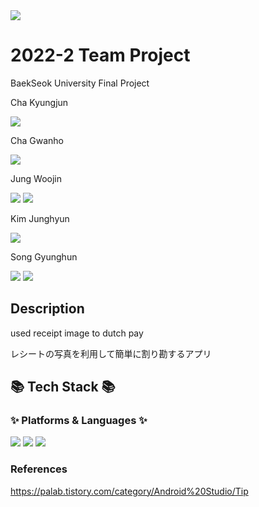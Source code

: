 <img src="https://capsule-render.vercel.app/api?type=waving&color=auto&height=200&descAlign=50&section=header&text=The%20App&fontSize=60&fontAlign=50" />

# 2022-2 Team Project
BaekSeok University Final Project

Cha Kyungjun 
<p>
<img src="https://img.shields.io/badge/Xml-E53525?style=for-the-badge&logo=Xml&logoColor=white">
</p>


Cha Gwanho
<p>
<img src="https://img.shields.io/badge/SQLite-003B57?style=for-the-badge&logo=SQLite&logoColor=white">
</p>

Jung Woojin
<p>
<img src="https://img.shields.io/badge/Google Cloud-4285F4?style=for-the-badge&logo=Google Cloud&logoColor=white">
<img src="https://img.shields.io/badge/Java-EC6237?style=for-the-badge&logo=Java&logoColor=white">
</p>

Kim Junghyun
<p>
<img src="https://img.shields.io/badge/SQLite-003B57?style=for-the-badge&logo=SQLite&logoColor=white">
</p>

Song Gyunghun
<p>
<img src="https://img.shields.io/badge/Google Cloud-4285F4?style=for-the-badge&logo=Google Cloud&logoColor=white">
<img src="https://img.shields.io/badge/Java-EC6237?style=for-the-badge&logo=Java&logoColor=white">
</p>

## Description
used receipt image to dutch pay

レシートの写真を利用して簡単に割り勘するアプリ

## :books: Tech Stack :books:
### :sparkles: Platforms & Languages :sparkles:
  <img src="https://img.shields.io/badge/JAVA-007396?style=for-the-badge&logo=java&logoColor=white">
  <img src="https://img.shields.io/badge/SQLite-003B57?style=for-the-badge&logo=SQLite&logoColor=white">
  <img src="https://img.shields.io/badge/AndroidStudio-3DDC84?style=for-the-badge&logo=AndroidStudio&logoColor=white">

### References
https://palab.tistory.com/category/Android%20Studio/Tip
